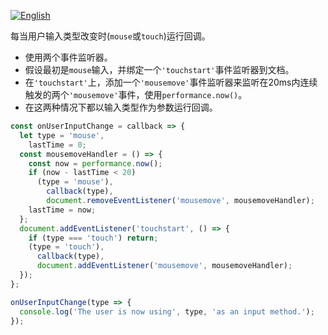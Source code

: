 
<a href="./README.md" target="_blank"><img src="https://img.shields.io/badge/-English-gray" alt="English"/></a>

每当用户输入类型改变时(`mouse`或`touch`)运行回调。

- 使用两个事件监听器。
- 假设最初是`mouse`输入，并绑定一个`'touchstart'`事件监听器到文档。
- 在`'touchstart'`上，添加一个`'mousemove'`事件监听器来监听在20ms内连续触发的两个`'mousemove'`事件，使用`performance.now()`。
- 在这两种情况下都以输入类型作为参数运行回调。

```js
const onUserInputChange = callback => {
  let type = 'mouse',
    lastTime = 0;
  const mousemoveHandler = () => {
    const now = performance.now();
    if (now - lastTime < 20)
      (type = 'mouse'),
        callback(type),
        document.removeEventListener('mousemove', mousemoveHandler);
    lastTime = now;
  };
  document.addEventListener('touchstart', () => {
    if (type === 'touch') return;
    (type = 'touch'),
      callback(type),
      document.addEventListener('mousemove', mousemoveHandler);
  });
};
```

```js
onUserInputChange(type => {
  console.log('The user is now using', type, 'as an input method.');
});
```

